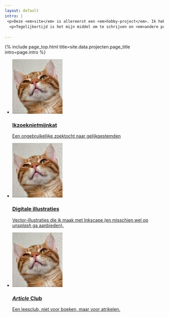 ```yaml
---
layout: default
intro: |
 <p>Deze <em>site</em> is allereerst een <em>hobby-project</em>. Ik heb ’m helemaal zelf gemaakt, zowel het scripten en programmeren als het maken van de plaatjes. </p>
  <p>Tegelijkertijd is het mijn middel om te schrijven en <em>andere projecten</em> op te zetten.

---
```


{% include page_top.html 
   title=site.data.projecten.page_title 
   intro=page.intro 
%}

<div class="custom-section">
  
<ul class="article-list">
<li>
    <img src="/projecten/images/cat.JPG" alt="Icon" class="link-icon">
    <a href="/projecten/pages_sub/project01"><div class="text">
      <h3>Ikzoek<em>niet</em>mijnkat</h3>
      <p>Een ongebruikelijke zoektocht naar gelijkgestemden</p>
    </div></a>
</li>

<li>
    <img src="/projecten/images/cat.JPG" alt="Icon" class="link-icon">
    <a href="/projecten/pages_sub/project01"><div class="text">
      <h3>Digitale illustraties</h3>
      <p>Vector-illustraties die ik maak met Inkscape (en misschien wel op <em>unsplash</em> ga aanbieden).</p>
    </div></a>
</li>

<li>
    <img src="/projecten/images/cat.JPG" alt="Icon" class="link-icon">
    <a href="/projecten/pages_sub/project01"><div class="text">
    <h3><em>Article</em> Club</h3>
    <p>Een leesclub, niet voor boeken, maar voor atrikelen.</p>
  </div></a>
</li>


</ul></div>

